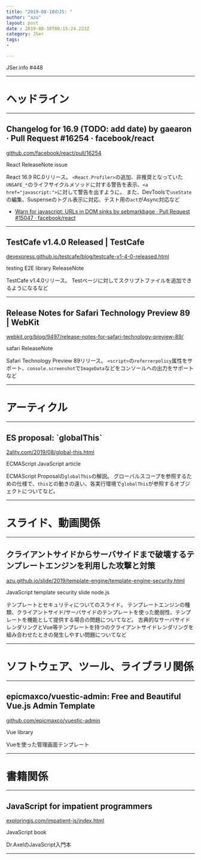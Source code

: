 ```yaml
---
title: "2019-08-10のJS: "
author: "azu"
layout: post
date : 2019-08-10T00:15:24.223Z
category: JSer
tags:
-

---
```


JSer.info #448

----

<h1 class="site-genre">ヘッドライン</h1>

----

## Changelog for 16.9 (TODO: add date) by gaearon · Pull Request #16254 · facebook/react
[github.com/facebook/react/pull/16254](https://github.com/facebook/react/pull/16254 "Changelog for 16.9 (TODO: add date) by gaearon · Pull Request #16254 · facebook/react")
<p class="jser-tags jser-tag-icon"><span class="jser-tag">React</span> <span class="jser-tag">ReleaseNote</span> <span class="jser-tag">issue</span></p>

React 16.9 RC.0リリース。
`<React.Profiler>`の追加、非推奨となっていた`UNSAFE_*`のライフサイクルメソッドに対する警告を表示、`<a href="javascript:">`に対して警告を出すように。
また、DevToolsで`useState`の編集、Suspenseのトグル表示に対応、テスト用の`act`がAsync対応など

- [Warn for javascript: URLs in DOM sinks by sebmarkbage · Pull Request #15047 · facebook/react](http://example.com/ "Warn for javascript: URLs in DOM sinks by sebmarkbage · Pull Request #15047 · facebook/react")

----

## TestCafe v1.4.0 Released | TestCafe
[devexpress.github.io/testcafe/blog/testcafe-v1-4-0-released.html](https://devexpress.github.io/testcafe/blog/testcafe-v1-4-0-released.html "TestCafe v1.4.0 Released | TestCafe")
<p class="jser-tags jser-tag-icon"><span class="jser-tag">testing</span> <span class="jser-tag">E2E</span> <span class="jser-tag">library</span> <span class="jser-tag">ReleaseNote</span></p>

TestCafe v1.4.0リリース。
Testページに対してスクリプトファイルを追加できるようになるなど


----

## Release Notes for Safari Technology Preview 89 | WebKit
[webkit.org/blog/9497/release-notes-for-safari-technology-preview-89/](https://webkit.org/blog/9497/release-notes-for-safari-technology-preview-89/ "Release Notes for Safari Technology Preview 89 | WebKit")
<p class="jser-tags jser-tag-icon"><span class="jser-tag">safari</span> <span class="jser-tag">ReleaseNote</span></p>

Safari Technology Preview 89リリース。
`<script>`の`referrerpolicy`属性をサポート、`console.screenshot`で`ImageData`などをコンソールへの出力をサポートなど


----
<h1 class="site-genre">アーティクル</h1>

----

## ES proposal: \`globalThis\`
[2ality.com/2019/08/global-this.html](https://2ality.com/2019/08/global-this.html "ES proposal: \`globalThis\`")
<p class="jser-tags jser-tag-icon"><span class="jser-tag">ECMAScript</span> <span class="jser-tag">JavaScript</span> <span class="jser-tag">article</span></p>

ECMAScript Proposalの`globalThis`の解説。
グローバルスコープを参照するための仕様で、`this`との動きの違い、各実行環境で`globalThis`が参照するオブジェクトについてなど。


----
<h1 class="site-genre">スライド、動画関係</h1>

----

## クライアントサイドからサーバサイドまで破壊するテンプレートエンジンを利用した攻撃と対策
[azu.github.io/slide/2019/template-engine/template-engine-security.html](https://azu.github.io/slide/2019/template-engine/template-engine-security.html "クライアントサイドからサーバサイドまで破壊するテンプレートエンジンを利用した攻撃と対策")
<p class="jser-tags jser-tag-icon"><span class="jser-tag">JavaScript</span> <span class="jser-tag">template</span> <span class="jser-tag">security</span> <span class="jser-tag">slide</span> <span class="jser-tag">node.js</span></p>

テンプレートとセキュリティについてのスライド。
テンプレートエンジンの種類、クライアントサイド/サーバサイドのテンプレートを使った脆弱性、テンプレートを機能として提供する場合の問題についてなど。
古典的なサーバサイドレンダリングとVue等テンプレートを持つのクライアントサイドレンダリングを組み合わせたときの発生しやすい問題についてなど


----
<h1 class="site-genre">ソフトウェア、ツール、ライブラリ関係</h1>

----

## epicmaxco/vuestic-admin: Free and Beautiful Vue.js Admin Template
[github.com/epicmaxco/vuestic-admin](https://github.com/epicmaxco/vuestic-admin "epicmaxco/vuestic-admin: Free and Beautiful Vue.js Admin Template")
<p class="jser-tags jser-tag-icon"><span class="jser-tag">Vue</span> <span class="jser-tag">library</span></p>

Vueを使った管理画面テンプレート


----
<h1 class="site-genre">書籍関係</h1>

----

## JavaScript for impatient programmers
[exploringjs.com/impatient-js/index.html](https://exploringjs.com/impatient-js/index.html "JavaScript for impatient programmers")
<p class="jser-tags jser-tag-icon"><span class="jser-tag">JavaScript</span> <span class="jser-tag">book</span></p>

Dr.AxelのJavaScript入門本


----
